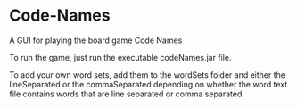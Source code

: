 # Code-Names
A GUI for playing the board game Code Names

To run the game, just run the executable codeNames.jar file.

To add your own word sets, add them to the wordSets folder and either the lineSeparated or the commaSeparated depending on whether the
word text file contains words that are line separated or comma separated.

